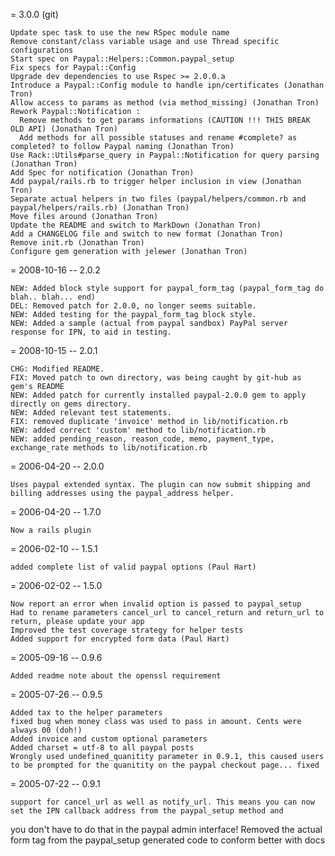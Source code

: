 = 3.0.0 (git)

    Update spec task to use the new RSpec module name
    Remove constant/class variable usage and use Thread specific configurations
    Start spec on Paypal::Helpers::Common.paypal_setup
    Fix specs for Paypal::Config
    Upgrade dev dependencies to use Rspec >= 2.0.0.a
    Introduce a Paypal::Config module to handle ipn/certificates (Jonathan Tron)
    Allow access to params as method (via method_missing) (Jonathan Tron)
    Rework Paypal::Notification :
      Remove methods to get params informations (CAUTION !!! THIS BREAK OLD API) (Jonathan Tron)
      Add methods for all possible statuses and rename #complete? as completed? to follow Paypal naming (Jonathan Tron)
    Use Rack::Utils#parse_query in Paypal::Notification for query parsing (Jonathan Tron)
    Add Spec for notification (Jonathan Tron)
    Add paypal/rails.rb to trigger helper inclusion in view (Jonathan Tron)
    Separate actual helpers in two files (paypal/helpers/common.rb and paypal/helpers/rails.rb) (Jonathan Tron)
    Move files around (Jonathan Tron)
    Update the README and switch to MarkDown (Jonathan Tron)
    Add a CHANGELOG file and switch to new format (Jonathan Tron)
    Remove init.rb (Jonathan Tron)
    Configure gem generation with jelewer (Jonathan Tron)

= 2008-10-16 -- 2.0.2

    NEW: Added block style support for paypal_form_tag (paypal_form_tag do blah.. blah... end)
    DEL: Removed patch for 2.0.0, no longer seems suitable.
    NEW: Added testing for the paypal_form_tag block style.
    NEW: Added a sample (actual from paypal sandbox) PayPal server response for IPN, to aid in testing.

= 2008-10-15 -- 2.0.1

    CHG: Modified README.
    FIX: Moved patch to own directory, was being caught by git-hub as gem's README
    NEW: Added patch for currently installed paypal-2.0.0 gem to apply directly on gems directory.
    NEW: Added relevant test statements.
    FIX: removed duplicate 'invoice' method in lib/notification.rb
    NEW: added correct 'custom' method to lib/notification.rb
    NEW: added pending_reason, reason_code, memo, payment_type, exchange_rate methods to lib/notification.rb

= 2006-04-20 -- 2.0.0

    Uses paypal extended syntax. The plugin can now submit shipping and billing addresses using the paypal_address helper.

= 2006-04-20 -- 1.7.0 

    Now a rails plugin

= 2006-02-10 -- 1.5.1

    added complete list of valid paypal options (Paul Hart)

= 2006-02-02 -- 1.5.0

    Now report an error when invalid option is passed to paypal_setup
    Had to rename parameters cancel_url to cancel_return and return_url to return, please update your app
    Improved the test coverage strategy for helper tests
    Added support for encrypted form data (Paul Hart)

= 2005-09-16 -- 0.9.6

    Added readme note about the openssl requirement

= 2005-07-26 -- 0.9.5

    Added tax to the helper parameters
    fixed bug when money class was used to pass in amount. Cents were always 00 (doh!)
    Added invoice and custom optional parameters
    Added charset = utf-8 to all paypal posts
    Wrongly used undefined_quanitity parameter in 0.9.1, this caused users to be prompted for the quanitity on the paypal checkout page... fixed

= 2005-07-22 -- 0.9.1

    support for cancel_url as well as notify_url. This means you can now set the IPN callback address from the paypal_setup method and 
  you don't have to do that in the paypal admin interface!
    Removed the actual form tag from the paypal_setup generated code to conform better with docs 
